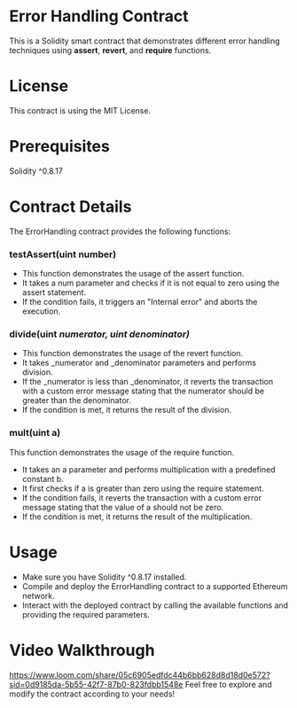 # Error Handling Contract
This is a Solidity smart contract that demonstrates different error handling techniques using __assert__, __revert__, and __require__ functions.
# License
This contract is using the MIT License.
# Prerequisites
Solidity ^0.8.17
# Contract Details
The ErrorHandling contract provides the following functions:
### __testAssert(uint number)__
* This function demonstrates the usage of the assert function.
* It takes a num parameter and checks if it is not equal to zero using the assert statement.
* If the condition fails, it triggers an "Internal error" and aborts the execution.
### divide(uint _numerator, uint _denominator)__
* This function demonstrates the usage of the revert function.
* It takes _numerator and _denominator parameters and performs division.
* If the _numerator is less than _denominator, it reverts the transaction with a custom error message stating that the numerator should be greater than the denominator.
* If the condition is met, it returns the result of the division.
### __mult(uint a)__
This function demonstrates the usage of the require function.
* It takes an a parameter and performs multiplication with a predefined constant b.
* It first checks if a is greater than zero using the require statement.
* If the condition fails, it reverts the transaction with a custom error message stating that the value of a should not be zero.
* If the condition is met, it returns the result of the multiplication.
# Usage
- Make sure you have Solidity ^0.8.17 installed.
- Compile and deploy the ErrorHandling contract to a supported Ethereum network.
- Interact with the deployed contract by calling the available functions and providing the required parameters.
# Video Walkthrough
https://www.loom.com/share/05c6905edfdc44b6bb628d8d18d0e572?sid=0d9185da-5b55-42f7-87b0-823fdbb1548e
Feel free to explore and modify the contract according to your needs!
